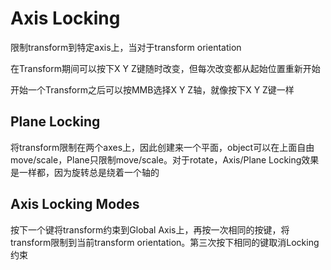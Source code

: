 # Axis Locking

限制transform到特定axis上，当对于transform orientation

在Transform期间可以按下X Y Z键随时改变，但每次改变都从起始位置重新开始

开始一个Transform之后可以按MMB选择X Y Z轴，就像按下X Y Z键一样

## Plane Locking

将transform限制在两个axes上，因此创建来一个平面，object可以在上面自由move/scale，Plane只限制move/scale。对于rotate，Axis/Plane Locking效果是一样都，因为旋转总是绕着一个轴的

## Axis Locking Modes

按下一个键将transform约束到Global Axis上，再按一次相同的按键，将transform限制到当前transform orientation。第三次按下相同的键取消Locking约束
